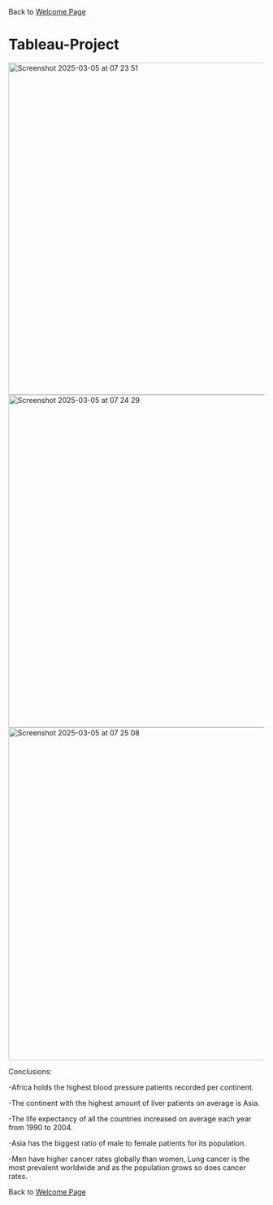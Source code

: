 Back to [Welcome Page](https://adambouzgan.github.io/Welcome-To-My-Portfolio/)

# Tableau-Project

<img width="654" alt="Screenshot 2025-03-05 at 07 23 51" src="https://github.com/user-attachments/assets/b63d6b53-6a6f-4b12-86c8-358acfcd6e24" />



<img width="655" alt="Screenshot 2025-03-05 at 07 24 29" src="https://github.com/user-attachments/assets/9ef4cf07-2c3c-4b22-be27-22ae0efbabf6" />
<img width="655" alt="Screenshot 2025-03-05 at 07 25 08" src="https://github.com/user-attachments/assets/72761d6a-7fe8-4854-aed0-d6efa7446188" />



Conclusions:

-Africa holds the highest blood pressure patients recorded per continent.

-The continent with the highest amount of liver patients on average is Asia.

-The life expectancy of all the countries increased on average each year from 1990 to 2004.

-Asia has the biggest ratio of male to female patients for its population.

-Men have higher cancer rates globally than women, Lung cancer is the most prevalent worldwide and as the population grows so does cancer rates.


Back to [Welcome Page](https://adambouzgan.github.io/Welcome-To-My-Portfolio/)
